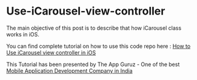 Use-iCarousel-view-controller
=============================

The main objective of this post is to describe that how iCarousel class works in iOS. 

<p>You can find complete tutorial on how to use this code repo here : <a href="http://www.theappguruz.com/tutorial/how-to-use-icarousel-view-controller-in-ios/" target="_blank">How to Use iCarousel view controller in iOS</a></p>

This Tutorial has been presented by The App Guruz - One of the best <a href="http://www.theappguruz.com/mobile-application-development/">Mobile Application Development Company in India</a>
